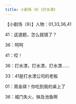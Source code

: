 ```yaml
---
title: 小剧场（9）《打水漂》
---
```

【小剧场（9）】人物：01,33,36,41

41：这道题，怎么就错了？

36：呵呵

41：哎！

36：打水漂，打水漂，打水漂……

33：41是打水漂公司的老板

01：周金祺！你吃到我的桌上了

36：城门失火，殃及池鱼啊
